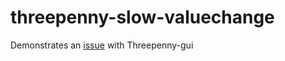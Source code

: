 # threepenny-slow-valuechange

Demonstrates an [issue](https://github.com/HeinrichApfelmus/threepenny-gui/issues/171)
with Threepenny-gui
